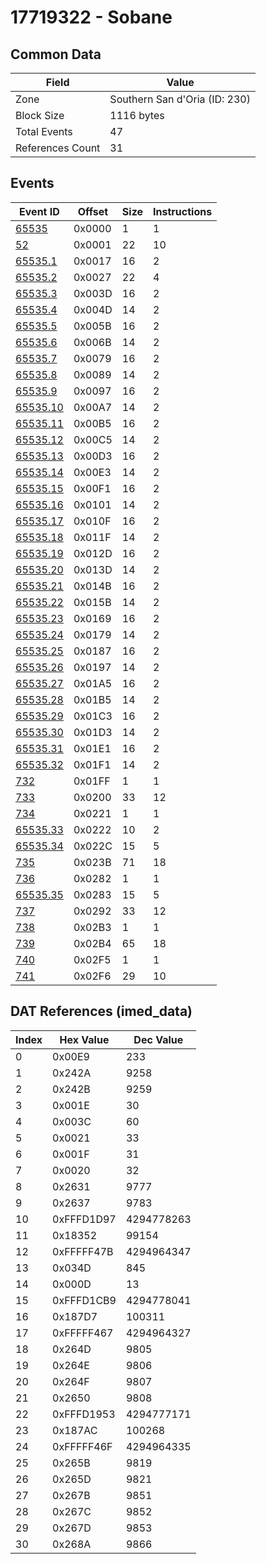 # 17719322 - Sobane

## Common Data

| Field            | Value                         |
|------------------|-------------------------------|
| Zone             | Southern San d'Oria (ID: 230) |
| Block Size       | 1116 bytes                    |
| Total Events     | 47                            |
| References Count | 31                            |

## Events

| Event ID                  | Offset   |   Size |   Instructions |
|---------------------------|----------|--------|----------------|
| [65535](./65535.md)       | 0x0000   |      1 |              1 |
| [52](./52.md)             | 0x0001   |     22 |             10 |
| [65535.1](./65535.1.md)   | 0x0017   |     16 |              2 |
| [65535.2](./65535.2.md)   | 0x0027   |     22 |              4 |
| [65535.3](./65535.3.md)   | 0x003D   |     16 |              2 |
| [65535.4](./65535.4.md)   | 0x004D   |     14 |              2 |
| [65535.5](./65535.5.md)   | 0x005B   |     16 |              2 |
| [65535.6](./65535.6.md)   | 0x006B   |     14 |              2 |
| [65535.7](./65535.7.md)   | 0x0079   |     16 |              2 |
| [65535.8](./65535.8.md)   | 0x0089   |     14 |              2 |
| [65535.9](./65535.9.md)   | 0x0097   |     16 |              2 |
| [65535.10](./65535.10.md) | 0x00A7   |     14 |              2 |
| [65535.11](./65535.11.md) | 0x00B5   |     16 |              2 |
| [65535.12](./65535.12.md) | 0x00C5   |     14 |              2 |
| [65535.13](./65535.13.md) | 0x00D3   |     16 |              2 |
| [65535.14](./65535.14.md) | 0x00E3   |     14 |              2 |
| [65535.15](./65535.15.md) | 0x00F1   |     16 |              2 |
| [65535.16](./65535.16.md) | 0x0101   |     14 |              2 |
| [65535.17](./65535.17.md) | 0x010F   |     16 |              2 |
| [65535.18](./65535.18.md) | 0x011F   |     14 |              2 |
| [65535.19](./65535.19.md) | 0x012D   |     16 |              2 |
| [65535.20](./65535.20.md) | 0x013D   |     14 |              2 |
| [65535.21](./65535.21.md) | 0x014B   |     16 |              2 |
| [65535.22](./65535.22.md) | 0x015B   |     14 |              2 |
| [65535.23](./65535.23.md) | 0x0169   |     16 |              2 |
| [65535.24](./65535.24.md) | 0x0179   |     14 |              2 |
| [65535.25](./65535.25.md) | 0x0187   |     16 |              2 |
| [65535.26](./65535.26.md) | 0x0197   |     14 |              2 |
| [65535.27](./65535.27.md) | 0x01A5   |     16 |              2 |
| [65535.28](./65535.28.md) | 0x01B5   |     14 |              2 |
| [65535.29](./65535.29.md) | 0x01C3   |     16 |              2 |
| [65535.30](./65535.30.md) | 0x01D3   |     14 |              2 |
| [65535.31](./65535.31.md) | 0x01E1   |     16 |              2 |
| [65535.32](./65535.32.md) | 0x01F1   |     14 |              2 |
| [732](./732.md)           | 0x01FF   |      1 |              1 |
| [733](./733.md)           | 0x0200   |     33 |             12 |
| [734](./734.md)           | 0x0221   |      1 |              1 |
| [65535.33](./65535.33.md) | 0x0222   |     10 |              2 |
| [65535.34](./65535.34.md) | 0x022C   |     15 |              5 |
| [735](./735.md)           | 0x023B   |     71 |             18 |
| [736](./736.md)           | 0x0282   |      1 |              1 |
| [65535.35](./65535.35.md) | 0x0283   |     15 |              5 |
| [737](./737.md)           | 0x0292   |     33 |             12 |
| [738](./738.md)           | 0x02B3   |      1 |              1 |
| [739](./739.md)           | 0x02B4   |     65 |             18 |
| [740](./740.md)           | 0x02F5   |      1 |              1 |
| [741](./741.md)           | 0x02F6   |     29 |             10 |

## DAT References (imed_data)

|   Index | Hex Value   |   Dec Value |
|---------|-------------|-------------|
|       0 | 0x00E9      |         233 |
|       1 | 0x242A      |        9258 |
|       2 | 0x242B      |        9259 |
|       3 | 0x001E      |          30 |
|       4 | 0x003C      |          60 |
|       5 | 0x0021      |          33 |
|       6 | 0x001F      |          31 |
|       7 | 0x0020      |          32 |
|       8 | 0x2631      |        9777 |
|       9 | 0x2637      |        9783 |
|      10 | 0xFFFD1D97  |  4294778263 |
|      11 | 0x18352     |       99154 |
|      12 | 0xFFFFF47B  |  4294964347 |
|      13 | 0x034D      |         845 |
|      14 | 0x000D      |          13 |
|      15 | 0xFFFD1CB9  |  4294778041 |
|      16 | 0x187D7     |      100311 |
|      17 | 0xFFFFF467  |  4294964327 |
|      18 | 0x264D      |        9805 |
|      19 | 0x264E      |        9806 |
|      20 | 0x264F      |        9807 |
|      21 | 0x2650      |        9808 |
|      22 | 0xFFFD1953  |  4294777171 |
|      23 | 0x187AC     |      100268 |
|      24 | 0xFFFFF46F  |  4294964335 |
|      25 | 0x265B      |        9819 |
|      26 | 0x265D      |        9821 |
|      27 | 0x267B      |        9851 |
|      28 | 0x267C      |        9852 |
|      29 | 0x267D      |        9853 |
|      30 | 0x268A      |        9866 |
